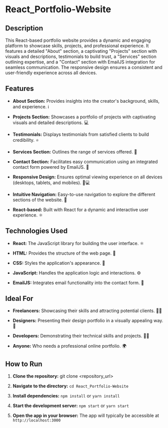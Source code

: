 # React_Portfolio-Website

## Description

This React-based portfolio website provides a dynamic and engaging platform to showcase skills, projects, and professional experience.  It features a detailed "About" section, a captivating "Projects" section with visuals and descriptions, testimonials to build trust, a "Services" section outlining expertise, and a "Contact" section with EmailJS integration for seamless communication.  The responsive design ensures a consistent and user-friendly experience across all devices.

## Features

* **About Section:**  Provides insights into the creator's background, skills, and experience. ℹ️

* **Projects Section:** Showcases a portfolio of projects with captivating visuals and detailed descriptions. 💻

* **Testimonials:**  Displays testimonials from satisfied clients to build credibility. ⭐

* **Services Section:**  Outlines the range of services offered. 💼

* **Contact Section:**  Facilitates easy communication using an integrated contact form powered by EmailJS. 📧

* **Responsive Design:**  Ensures optimal viewing experience on all devices (desktops, tablets, and mobiles). 📱💻

* **Intuitive Navigation:**  Easy-to-use navigation to explore the different sections of the website. 🧭

* **React-based:** Built with React for a dynamic and interactive user experience. ⚛️

## Technologies Used

* **React:**  The JavaScript library for building the user interface. ⚛️

* **HTML:**  Provides the structure of the web page. 🧱

* **CSS:**  Styles the application's appearance. 💅

* **JavaScript:**  Handles the application logic and interactions. ⚙️

* **EmailJS:**  Integrates email functionality into the contact form. 📧

## Ideal For

* **Freelancers:**  Showcasing their skills and attracting potential clients. 🧑‍💼

* **Designers:**  Presenting their design portfolio in a visually appealing way. 🎨

* **Developers:**  Demonstrating their technical skills and projects. 👨‍💻

* **Anyone:**  Who needs a professional online portfolio. 🌍

## How to Run

1. **Clone the repository:** git clone <repository_url>

2. **Navigate to the directory:** `cd React_Portfolio-Website`

3. **Install dependencies:** `npm install` or `yarn install`

4. **Start the development server:** `npm start` or `yarn start`

5. **Open the app in your browser:** The app will typically be accessible at `http://localhost:3000`


